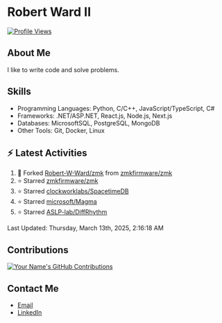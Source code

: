 
# Robert Ward II

[![Profile Views](https://komarev.com/ghpvc/?username=Robert-W-Ward)](https://github.com/Robert-W-Ward)

## About Me
I like to write code and solve problems.

## Skills
- Programming Languages: Python, C/C++, JavaScript/TypeScript, C#
- Frameworks: .NET/ASP.NET, React.js, Node.js, Next.js
- Databases: MicrosoftSQL, PostgreSQL, MongoDB
- Other Tools: Git, Docker, Linux

## :zap: Latest Activities
<!--RECENT_ACTIVITY:start-->
1. 🔱 Forked [Robert-W-Ward/zmk](https://github.com/Robert-W-Ward/zmk) from [zmkfirmware/zmk](https://github.com/zmkfirmware/zmk)
2. ⭐ Starred [zmkfirmware/zmk](https://github.com/zmkfirmware/zmk)
3. ⭐ Starred [clockworklabs/SpacetimeDB](https://github.com/clockworklabs/SpacetimeDB)
4. ⭐ Starred [microsoft/Magma](https://github.com/microsoft/Magma)
5. ⭐ Starred [ASLP-lab/DiffRhythm](https://github.com/ASLP-lab/DiffRhythm)
<!--RECENT_ACTIVITY:end-->

<!--RECENT_ACTIVITY:last_update-->
Last Updated: Thursday, March 13th, 2025, 2:16:18 AM
<!--RECENT_ACTIVITY:last_update_end-->

<!--END_SECTIN:activity-->
## Contributions
[![Your Name's GitHub Contributions](https://github-readme-streak-stats.herokuapp.com/?user=Robert-W-Ward&theme=radical)](https://github.com/your-username)

## Contact Me
- [Email](mailto:robertwesleyward2019@gmail.com)
- [LinkedIn](https://linkedin.com/in/https://www.linkedin.com/in/robert-ward-ii/)
